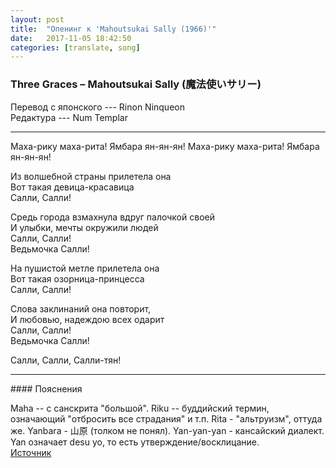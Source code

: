 ```yaml
---
layout: post
title:  "Опенинг к 'Mahoutsukai Sally (1966)'"
date:   2017-11-05 18:42:50
categories: [translate, song]
---
```


### Three Graces &ndash; Mahoutsukai Sally (魔法使いサリー)

Перевод с японского --- Rinon Ninqueon<br>
Редактура --- Num Templar<br>
<hr>
Маха-рику маха-рита! Ямбара ян-ян-ян!  
Маха-рику маха-рита! Ямбара ян-ян-ян!  

Из волшебной страны прилетела она  
Вот такая девица-красавица  
Салли, Салли!  

Средь города взмахнула вдруг палочкой своей  
И улыбки, мечты окружили людей  
Салли, Салли!  
Ведьмочка Салли!  

На пушистой метле прилетела она  
Вот такая озорница-принцесса  
Салли, Салли!  

Слова заклинаний она повторит,  
И любовью, надеждою всех одарит  
Салли, Салли!  
Ведьмочка Салли!  

Салли, Салли, Салли-тян!  
<hr>
#### Пояснения

Maha -- с санскрита "большой". Riku -- буддийский термин, означающий "отбросить все страдания" и т.п. Rita - "альтруизм", оттуда же. Yanbara - 山原 (толком не понял). Yan-yan-yan - кансайский диалект. Yan означает desu yo, то есть утверждение/восклицание.  
[Источник](https://blogs.yahoo.co.jp/hsxn4444blj/39743993.html)
<br><br><br><br><br>